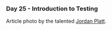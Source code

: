 <h3>Day 25 - Introduction to Testing</h3>

Article photo by the talented [Jordan Platt](https://unsplash.com/photos/A1FW9lntloA).
